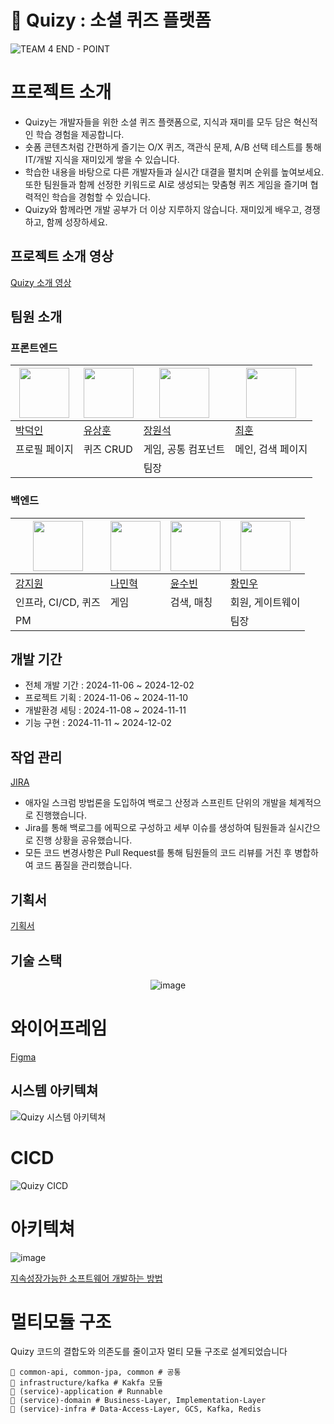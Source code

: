 # 🧐 Quizy : 소셜 퀴즈 플랫폼

![TEAM 4 END - POINT](https://github.com/user-attachments/assets/0262f3d9-ab9e-44ec-8a86-5c7dd703a66f)

# 프로젝트 소개

- Quizy는 개발자들을 위한 소셜 퀴즈 플랫폼으로, 지식과 재미를 모두 담은 혁신적인 학습 경험을 제공합니다.
- 숏폼 콘텐츠처럼 간편하게 즐기는 O/X 퀴즈, 객관식 문제, A/B 선택 테스트를 통해 IT/개발 지식을 재미있게 쌓을 수 있습니다.
- 학습한 내용을 바탕으로 다른 개발자들과 실시간 대결을 펼치며 순위를 높여보세요. 또한 팀원들과 함께 선정한 키워드로 AI로 생성되는 맞춤형 퀴즈 게임을 즐기며 협력적인 학습을 경험할 수 있습니다.
- Quizy와 함께라면 개발 공부가 더 이상 지루하지 않습니다. 재미있게 배우고, 경쟁하고, 함께 성장하세요.

## 프로젝트 소개 영상

[Quizy 소개 영상](https://www.youtube.com/watch?v=K8iRQxYGXew)

## 팀원 소개

### 프론트엔드

<div align=center>

| <img src="https://avatars.githubusercontent.com/u/50727457?v=4" width="80"> | <img src="https://avatars.githubusercontent.com/u/95310496?v=4" width="80"> | <img src="https://avatars.githubusercontent.com/u/122918159?v=4" width="80"> | <img src="https://avatars.githubusercontent.com/u/82489078?v=4" width="80"> |
|-----------------------------------------------------------------------------|-----------------------------------------------------------------------------|------------------------------------------------------------------------------|-----------------------------------------------------------------------------|
| [박덕인](https://github.com/kod0751)                                           | [유상훈](https://github.com/Yoos99)                                            | [장원석](https://github.com/Wonchang0314)                                       | [최훈](https://github.com/hoon-hoon)                                          |
| 프로필 페이지                                                                     | 퀴즈 CRUD                                                                     | 게임, 공통 컴포넌트                                                                  | 메인, 검색 페이지                                                                  |
|                                                                             |                                                                             | 팀장                                                                           |                                                                             |

</div>

### 백엔드

<div align=center>

| <img src="https://avatars.githubusercontent.com/u/128073698?v=4" width="80"> | <img src="https://avatars.githubusercontent.com/u/112960401?v=4" width="80"> | <img src="https://avatars.githubusercontent.com/u/67736320?v=4" width="80"> | <img src="https://avatars.githubusercontent.com/u/97011190?v=4" width="80"> |
|------------------------------------------------------------------------------|------------------------------------------------------------------------------|-----------------------------------------------------------------------------|-----------------------------------------------------------------------------|
| [강지원](https://github.com/JiwonKKang)                                         | [나민혁](https://github.com/NaMinhyeok)                                         | [윤수빈](https://github.com/s0o0bn)                                            | [황민우](https://github.com/HMWG)                                              |
| 인프라, CI/CD, 퀴즈                                                               | 게임                                                                           | 검색, 매칭                                                                      | 회원, 게이트웨이                                                                   |
| PM                                                                           |                                                                              |                                                                             | 팀장                                                                          |

</div>

## 개발 기간

- 전체 개발 기간 : 2024-11-06 ~ 2024-12-02
- 프로젝트 기획 : 2024-11-06 ~ 2024-11-10
- 개발환경 세팅 : 2024-11-08 ~ 2024-11-11
- 기능 구현 : 2024-11-11 ~ 2024-12-02

## 작업 관리

[JIRA](https://rkdwldnjs878-1731394506977.atlassian.net/jira/software/projects/QUZ/boards/1/backlog?epics=visible)

- 애자일 스크럼 방법론을 도입하여 백로그 산정과 스프린트 단위의 개발을 체계적으로 진행했습니다.
- Jira를 통해 백로그를 에픽으로 구성하고 세부 이슈를 생성하여 팀원들과 실시간으로 진행 상황을 공유했습니다.
- 모든 코드 변경사항은 Pull Request를 통해 팀원들의 코드 리뷰를 거친 후 병합하여 코드 품질을 관리했습니다.

## 기획서

[기획서](https://www.notion.so/3d271163401a4da3bd9ff9e2620f1cb9?pvs=21)

## 기술 스택

<div align=center>

![image](https://github.com/user-attachments/assets/d3a92bdd-aac2-4cd2-8737-66a8fcd7ead7)

</div>

# 와이어프레임

[Figma](https://embed.figma.com/board/b0GOfiYpuendfJwq8Gatbv/%EC%88%8F%ED%8F%BC-%ED%80%B4%EC%A6%88-%ED%94%8C%EB%9E%AB%ED%8F%BC-%ED%99%94%EB%A9%B4-%EC%A0%95%EC%9D%98?node-id=0-1&node-type=canvas&t=yheujhD0MAfZ215H-0&embed-host=notion&footer=false&theme=system)

## 시스템 아키텍쳐

![Quizy 시스템 아키텍쳐](https://github.com/user-attachments/assets/039e28b4-dc5d-4927-b4a2-d359ef1a7e3c)

# CICD

![Quizy CICD](https://github.com/user-attachments/assets/33c6a245-bbf5-4197-a996-62b8dccb40c1)

# 아키텍쳐

![image](https://github.com/COS-project/cos-backend/assets/128073698/de0f406e-4b73-477f-bba3-f6caaaead435)

[지속성장가능한 소프트웨어 개발하는 방법](https://geminikims.medium.com/%EC%A7%80%EC%86%8D-%EC%84%B1%EC%9E%A5-%EA%B0%80%EB%8A%A5%ED%95%9C-%EC%86%8C%ED%94%84%ED%8A%B8%EC%9B%A8%EC%96%B4%EB%A5%BC-%EB%A7%8C%EB%93%A4%EC%96%B4%EA%B0%80%EB%8A%94-%EB%B0%A9%EB%B2%95-97844c5dab63)

# 멀티모듈 구조

Quizy 코드의 결합도와 의존도를 줄이고자 멀티 모듈 구조로 설계되었습니다

```
📁 common-api, common-jpa, common # 공통
📁 infrastructure/kafka # Kakfa 모듈
📁 (service)-application # Runnable
📁 (service)-domain # Business-Layer, Implementation-Layer
📁 (service)-infra # Data-Access-Layer, GCS, Kafka, Redis
```
